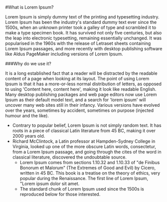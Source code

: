 #What is Lorem Ipsum?


Lorem Ipsum is simply dummy text of the printing and typesetting industry. 
Lorem Ipsum has been the industry's standard dummy text ever since the 1500s, 
when an unknown printer took a galley of type and scrambled it to make a type specimen book. 
It has survived not only five centuries, but also the leap into electronic typesetting, remaining essentially unchanged. 
It was popularised in the 1960s with the release of Letraset sheets containing Lorem Ipsum passages,
and more recently with desktop publishing software like Aldus PageMaker including versions of Lorem Ipsum.


###Why do we use it?


It is a long established fact that a reader will be distracted by the readable content of a page when looking at its layout.
The point of using Lorem Ipsum is that it has a more-or-less normal distribution of letters, as opposed to using 'Content here,
content here', making it look like readable English.
Many desktop publishing packages and web page editors now use Lorem Ipsum as their default model text,
and a search for 'lorem ipsum' will uncover many web sites still in their infancy. 
Various versions have evolved over the years, sometimes by accident, sometimes on purpose (injected humour and the like).

* Contrary to popular belief, Lorem Ipsum is not simply random text. It has roots in a piece of classical Latin literature from 45 BC, making it over 2000 years old.
* Richard McClintock, a Latin professor at Hampden-Sydney College in Virginia, looked up one of the more obscure Latin words, consectetur, from a Lorem Ipsum passage, and going through the cites of the word in classical literature, discovered the undoubtable source.
  * Lorem Ipsum comes from sections 1.10.32 and 1.10.33 of "de Finibus Bonorum et Malorum" (The Extremes of Good and Evil) by Cicero, written in 45 BC. This book is a treatise on the theory of ethics, very popular during the Renaissance. The first line of Lorem Ipsum, "Lorem ipsum dolor sit amet.
  * The standard chunk of Lorem Ipsum used since the 1500s is reproduced below for those interested.